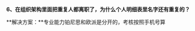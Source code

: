 <a name="bookmark68"></a>**6、在组织架构里面把重复人都离职了，为什么个人明细表里名字还有重复的？**

**解决方案：**专业能力铂尼思和欧派是分开的，考核按照手机号算




